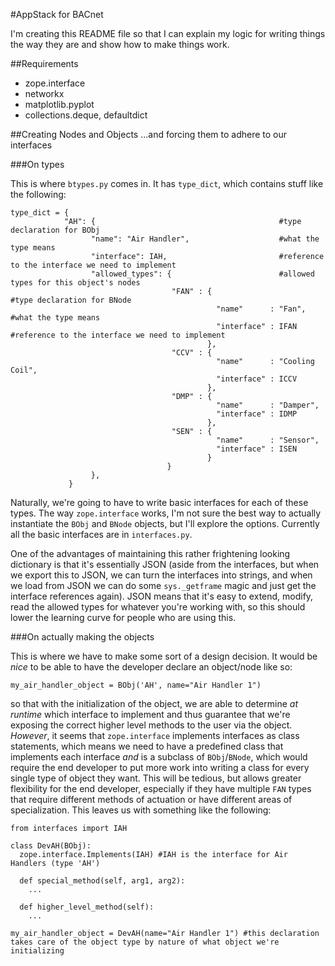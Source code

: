 #AppStack for BACnet

I'm creating this README file so that I can explain my logic for writing things the way they are and show how to make things work.

##Requirements
* zope.interface
* networkx
* matplotlib.pyplot
* collections.deque, defaultdict

##Creating Nodes and Objects
...and forcing them to adhere to our interfaces

###On types

This is where ```btypes.py``` comes in. It has ```type_dict```, which contains stuff like the following:

```
type_dict = {
            "AH": {                                         #type declaration for BObj
                  "name": "Air Handler",                    #what the type means
                  "interface": IAH,                         #reference to the interface we need to implement
                  "allowed_types": {                        #allowed types for this object's nodes
                                    "FAN" : {                           #type declaration for BNode
                                              "name"      : "Fan",      #what the type means
                                              "interface" : IFAN        #reference to the interface we need to implement
                                            },
                                    "CCV" : {
                                              "name"      : "Cooling Coil",
                                              "interface" : ICCV
                                            },
                                    "DMP" : {
                                              "name"      : "Damper",
                                              "interface" : IDMP
                                            },
                                    "SEN" : { 
                                              "name"      : "Sensor",
                                              "interface" : ISEN
                                            }
                                   }
                  },
             }
```
Naturally, we're going to have to write basic interfaces for each of these types. The way ```zope.interface``` works, I'm not sure the best way to actually instantiate the ```BObj``` and ```BNode``` objects, but I'll explore the options. Currently all the basic interfaces are in ```interfaces.py```.

One of the advantages of maintaining this rather frightening looking dictionary is that it's essentially JSON (aside from the interfaces, but when we export this to JSON, we can turn the interfaces into strings, and when we load from JSON we can do some ```sys._getframe``` magic and just get the interface references again). JSON means that it's easy to extend, modify, read the allowed types for whatever you're working with, so this should lower the learning curve for people who are using this.

###On actually making the objects

This is where we have to make some sort of a design decision. It would be *nice* to be able to have the developer declare an object/node like so:

```
my_air_handler_object = BObj('AH', name="Air Handler 1")
```

so that with the initialization of the object, we are able to determine *at runtime* which interface to implement and thus guarantee that we're exposing the correct higher level methods to the user via the object. *However*, it seems that ```zope.interface``` implements interfaces as class statements, which means we need to have a predefined class that implements each interface *and* is a subclass of ```BObj```/```BNode```, which would require the end developer to put more work into writing a class for every single type of object they want. This will be tedious, but allows greater flexibility for the end developer, especially if they have multiple ```FAN``` types that require different methods of actuation or have different areas of specialization. This leaves us with something like the following:

```
from interfaces import IAH

class DevAH(BObj):
  zope.interface.Implements(IAH) #IAH is the interface for Air Handlers (type 'AH')

  def special_method(self, arg1, arg2):
    ...

  def higher_level_method(self):
    ...

my_air_handler_object = DevAH(name="Air Handler 1") #this declaration takes care of the object type by nature of what object we're initializing
```
